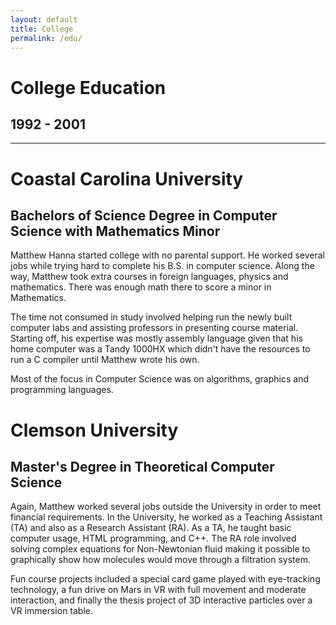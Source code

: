 ```yaml
---
layout: default
title: College
permalink: /edu/
---
```

# College Education
## 1992 - 2001
<hr class="hr-plain">
<p/>

# Coastal Carolina University
## Bachelors of Science Degree in Computer Science with Mathematics Minor

Matthew Hanna started college with no parental support. He worked several jobs while trying hard to complete his B.S. in computer science. Along the way, Matthew took extra courses in foreign languages, physics and mathematics. There was enough math there to score a minor in Mathematics.

The time not consumed in study involved helping run the newly built computer labs and assisting professors in presenting course material. Starting off, his expertise was mostly assembly language given that his home computer was a Tandy 1000HX which didn't have the resources to run a C compiler until Matthew wrote his own.

Most of the focus in Computer Science was on algorithms, graphics and programming languages.

# Clemson University
## Master's Degree in Theoretical Computer Science

Again, Matthew worked several jobs outside the University in order to meet financial requirements. In the University, he worked as a Teaching Assistant (TA) and also as a Research Assistant (RA). As a TA, he taught basic computer usage, HTML programming, and C++. The RA role involved solving complex equations for Non-Newtonian fluid making it possible to graphically show how molecules would move through a filtration system.

Fun course projects included a special card game played with eye-tracking technology, a fun drive on Mars in VR with full movement and moderate interaction, and finally the thesis project of 3D interactive particles over a VR immersion table.